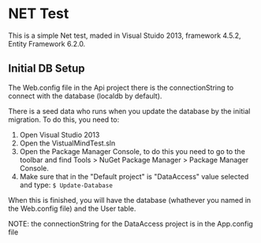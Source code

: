 # NET Test

This is a simple Net test, maded in Visual Stuido 2013, framework 4.5.2, Entity Framework 6.2.0.

## Initial DB Setup

The Web.config file in the Api project there is the connectionString to connect with the database (localdb by default).

There is a seed data who runs when you update the database by the initial migration.
To do this, you need to:
1) Open Visual Studio 2013
2) Open the VistualMindTest.sln
3) Open the Package Manager Console, to do this you need to go to the toolbar and find Tools > NuGet Package Manager > Package Manager Console.
4) Make sure that in the "Default project" is "DataAccess" value selected and type: ```$ Update-Database ``` 

When this is finished, you will have the database (whathever you named in the Web.config file) and the User table.

NOTE: the connectionString for the DataAccess project is in the App.config file